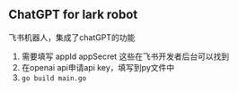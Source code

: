 ## ChatGPT for lark robot
飞书机器人，集成了chatGPT的功能
1. 需要填写 appId appSecret 这些在飞书开发者后台可以找到
2. 在openai api申请api key，填写到py文件中
3. `go build main.go` 